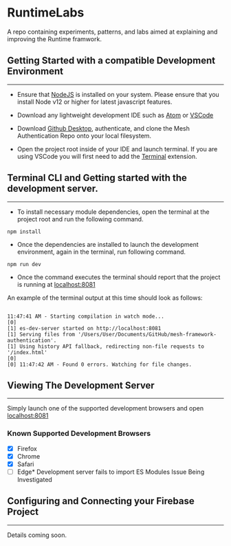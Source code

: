 # RuntimeLabs
A repo containing experiments, patterns, and labs aimed at explaining and improving the Runtime framwork.


## Getting Started with a compatible Development Environment

---

- Ensure that [NodeJS](https://nodejs.org/en/) is installed on your system. Please ensure that you install Node v12 or higher for latest javascript features.

- Download any lightweight development IDE such as [Atom](https://atom.io/) or [VSCode](https://code.visualstudio.com/)

- Download [Github Desktop](https://desktop.github.com/), authenticate, and clone the Mesh Authentication Repo onto your local filesystem.

- Open the project root inside of your IDE and launch terminal. If you are using VSCode you will first need to add the [Terminal](https://marketplace.visualstudio.com/items?itemName=formulahendry.terminal) extension.

## Terminal CLI and Getting started with the development server.

---

- To install necessary module dependencies, open the terminal at the project root and run the following command.

```
npm install
```

- Once the dependencies are installed to launch the development environment, again in the terminal, run following command.

```
npm run dev
```

- Once the command executes the terminal should report that the project is running at [localhost:8081](http://localhost:8081)

An example of the terminal output at this time should look as follows:

```

11:47:41 AM - Starting compilation in watch mode...
[0]
[1] es-dev-server started on http://localhost:8081
[1] Serving files from '/Users/User/Documents/GitHub/mesh-framework-authentication'.
[1] Using history API fallback, redirecting non-file requests to '/index.html'
[0]
[0] 11:47:42 AM - Found 0 errors. Watching for file changes.

```

## Viewing The Development Server

---

Simply launch one of the supported development browsers and open [localhost:8081](http://localhost:8081)

### Known Supported Development Browsers

- [x] Firefox
- [x] Chrome
- [x] Safari
- [ ] Edge\* Development server fails to import ES Modules Issue Being Investigated

## Configuring and Connecting your Firebase Project

---

Details coming soon.
